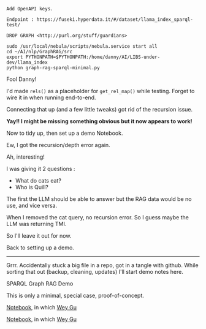 <!-- title: llama_index SPARQL Notes 14 -->

```
Add OpenAPI keys.

Endpoint : https://fuseki.hyperdata.it/#/dataset/llama_index_sparql-test/

DROP GRAPH <http://purl.org/stuff/guardians>

sudo /usr/local/nebula/scripts/nebula.service start all
cd ~/AI/nlp/GraphRAG/src
export PYTHONPATH=$PYTHONPATH:/home/danny/AI/LIBS-under-dev/llama_index
python graph-rag-sparql-minimal.py
```

Fool Danny!

I'd made `rels()` as a placeholder for `get_rel_map()` while testing. Forget to wire it in when running end-to-end.

Connecting that up (and a few little tweaks) got rid of the recursion issue.

**Yay!! I might be missing something obvious but it now appears to work!**

Now to tidy up, then set up a demo Notebook.

Ew, I got the recursion/depth error again.

Ah, interesting!

I was giving it 2 questions :

- What do cats eat?
- Who is Quill?

The first the LLM should be able to answer but the RAG data would be no use, and vice versa.

When I removed the cat query, no recursion error. So I guess maybe the LLM was returning TMI.

So I'll leave it out for now.

Back to setting up a demo.

---

Grrr. Accidentally stuck a big file in a repo, got in a tangle with github. While sorting that out (backup, cleaning, updates) I'll start demo notes here.

SPARQL Graph RAG Demo

This is only a minimal, special case, proof-of-concept.

[Notebook](https://www.siwei.io/en/demos/graph-rag/), in which [Wey Gu](https://siwei.io/en/)

[Notebook](https://www.siwei.io/en/demos/graph-rag/), in which [Wey Gu](https://siwei.io/en/)
